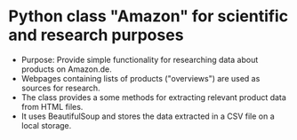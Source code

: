 # Python class "Amazon" for scientific and research purposes

- Purpose: Provide simple functionality for researching data about products on Amazon.de.
- Webpages containing lists of products ("overviews") are used as sources for research.
- The class provides a some methods for extracting relevant product data from HTML files.
- It uses BeautifulSoup and stores the data extracted in a CSV file on a local storage.
